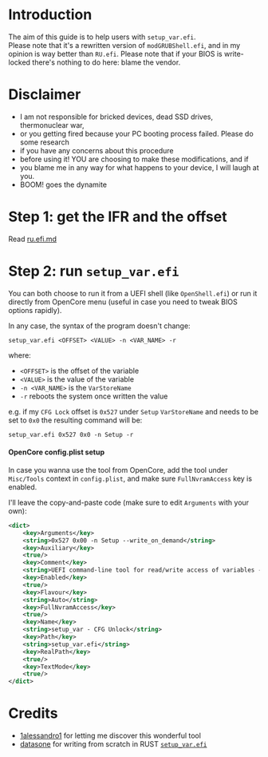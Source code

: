 # Introduction

The aim of this guide is to help users with `setup_var.efi`.<br>
Please note that it's a rewritten version of `modGRUBShell.efi`, and in my opinion is way better than `RU.efi`.
Please note that if your BIOS is write-locked there's nothing to do here: blame the vendor.

# Disclaimer

* I am not responsible for bricked devices, dead SSD drives, thermonuclear war, 
* or you getting fired because your PC booting process failed. Please do some research 
* if you have any concerns about this procedure
* before using it! YOU are choosing to make these modifications, and if
* you blame me in any way for what happens to your device, I will laugh at you.
* BOOM! goes the dynamite

# Step 1: get the IFR and the offset

Read [ru.efi.md](/ru.efi.md#how-to-start-parse-the-internal-form-representation)

# Step 2: run `setup_var.efi`

You can both choose to run it from a UEFI shell (like `OpenShell.efi`) or run it directly from OpenCore menu (useful in case you need to tweak BIOS options rapidly).

In any case, the syntax of the program doesn't change:

`setup_var.efi <OFFSET> <VALUE> -n <VAR_NAME> -r`

where:

* `<OFFSET>` is the offset of the variable
* `<VALUE>` is the value of the variable
* `-n <VAR_NAME>` is the `VarStoreName`
* `-r` reboots the system once written the value

e.g. if my `CFG Lock` offset is `0x527` under `Setup` `VarStoreName` and needs to be set to `0x0` the resulting command will be:

`setup_var.efi 0x527 0x0 -n Setup -r`

#### OpenCore config.plist setup

In case you wanna use the tool from OpenCore, add the tool under `Misc/Tools` context in `config.plist`, and make sure `FullNvramAccess` key is enabled.

I'll leave the copy-and-paste code (make sure to edit `Arguments` with your own):

```xml
<dict>
	<key>Arguments</key>
	<string>0x527 0x00 -n Setup --write_on_demand</string>
	<key>Auxiliary</key>
	<true/>
	<key>Comment</key>
	<string>UEFI command-line tool for read/write access of variables - CFG Lock unlock</string>
	<key>Enabled</key>
	<true/>
	<key>Flavour</key>
	<string>Auto</string>
	<key>FullNvramAccess</key>
	<true/>
	<key>Name</key>
	<string>setup_var - CFG Unlock</string>
	<key>Path</key>
	<string>setup_var.efi</string>
	<key>RealPath</key>
	<true/>
	<key>TextMode</key>
	<true/>
</dict>
```

# Credits

- [1alessandro1](https://github.com/1alessandro1) for letting me discover this wonderful tool
- [datasone](https://github.com/datasone) for writing from scratch in RUST [`setup_var.efi`](https://github.com/datasone/setup_var.efi)
